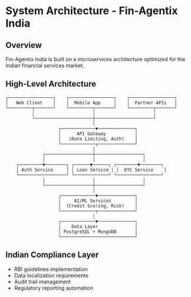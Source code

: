 # System Architecture - Fin-Agentix India

## Overview
Fin-Agentix India is built on a microservices architecture optimized for the Indian financial services market.

## High-Level Architecture

```
┌─────────────────┐    ┌─────────────────┐    ┌─────────────────┐
│   Web Client    │    │  Mobile App     │    │  Partner APIs   │
└─────────┬───────┘    └─────────┬───────┘    └─────────┬───────┘
          │                      │                      │
          └──────────────────────┼──────────────────────┘
                                 │
                    ┌─────────────▼──────────────┐
                    │      API Gateway           │
                    │   (Rate Limiting, Auth)    │
                    └─────────────┬──────────────┘
                                 │
              ┌──────────────────┼──────────────────┐
              │                  │                  │
    ┌─────────▼────────┐ ┌──────▼──────┐ ┌────────▼────────┐
    │ Auth Service     │ │ Loan Service │ │  KYC Service    │
    └──────────────────┘ └─────────────┘ └─────────────────┘
              │                  │                  │
              └──────────────────┼──────────────────┘
                                 │
                    ┌─────────────▼──────────────┐
                    │     AI/ML Services         │
                    │  (Credit Scoring, Risk)    │
                    └─────────────┬──────────────┘
                                 │
                    ┌─────────────▼──────────────┐
                    │    Data Layer              │
                    │ PostgreSQL + MongoDB       │
                    └────────────────────────────┘
```

## Indian Compliance Layer
- RBI guidelines implementation
- Data localization requirements
- Audit trail management
- Regulatory reporting automation
